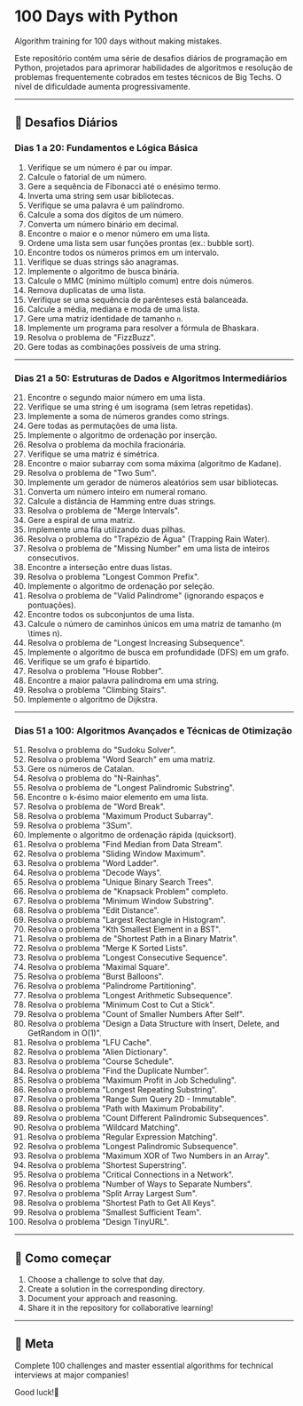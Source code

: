 # 100 Days with Python  
Algorithm training for 100 days without making mistakes.

Este repositório contém uma série de desafios diários de programação em Python, projetados para aprimorar habilidades de algoritmos e resolução de problemas frequentemente cobrados em testes técnicos de Big Techs. O nível de dificuldade aumenta progressivamente.

---

## 📅 Desafios Diários

### **Dias 1 a 20: Fundamentos e Lógica Básica**
1. Verifique se um número é par ou ímpar.
2. Calcule o fatorial de um número.
3. Gere a sequência de Fibonacci até o enésimo termo.
4. Inverta uma string sem usar bibliotecas.
5. Verifique se uma palavra é um palíndromo.
6. Calcule a soma dos dígitos de um número.
7. Converta um número binário em decimal.
8. Encontre o maior e o menor número em uma lista.
9. Ordene uma lista sem usar funções prontas (ex.: bubble sort).
10. Encontre todos os números primos em um intervalo.
11. Verifique se duas strings são anagramas.
12. Implemente o algoritmo de busca binária.
13. Calcule o MMC (mínimo múltiplo comum) entre dois números.
14. Remova duplicatas de uma lista.
15. Verifique se uma sequência de parênteses está balanceada.
16. Calcule a média, mediana e moda de uma lista.
17. Gere uma matriz identidade de tamanho `n`.
18. Implemente um programa para resolver a fórmula de Bhaskara.
19. Resolva o problema de "FizzBuzz".
20. Gere todas as combinações possíveis de uma string.

---

### **Dias 21 a 50: Estruturas de Dados e Algoritmos Intermediários**
21. Encontre o segundo maior número em uma lista.
22. Verifique se uma string é um isograma (sem letras repetidas).
23. Implemente a soma de números grandes como strings.
24. Gere todas as permutações de uma lista.
25. Implemente o algoritmo de ordenação por inserção.
26. Resolva o problema da mochila fracionária.
27. Verifique se uma matriz é simétrica.
28. Encontre o maior subarray com soma máxima (algoritmo de Kadane).
29. Resolva o problema de "Two Sum".
30. Implemente um gerador de números aleatórios sem usar bibliotecas.
31. Converta um número inteiro em numeral romano.
32. Calcule a distância de Hamming entre duas strings.
33. Resolva o problema de "Merge Intervals".
34. Gere a espiral de uma matriz.
35. Implemente uma fila utilizando duas pilhas.
36. Resolva o problema do "Trapézio de Água" (Trapping Rain Water).
37. Resolva o problema de "Missing Number" em uma lista de inteiros consecutivos.
38. Encontre a interseção entre duas listas.
39. Resolva o problema "Longest Common Prefix".
40. Implemente o algoritmo de ordenação por seleção.
41. Resolva o problema de "Valid Palindrome" (ignorando espaços e pontuações).
42. Encontre todos os subconjuntos de uma lista.
43. Calcule o número de caminhos únicos em uma matriz de tamanho \(m \times n\).
44. Resolva o problema de "Longest Increasing Subsequence".
45. Implemente o algoritmo de busca em profundidade (DFS) em um grafo.
46. Verifique se um grafo é bipartido.
47. Resolva o problema "House Robber".
48. Encontre a maior palavra palíndroma em uma string.
49. Resolva o problema "Climbing Stairs".
50. Implemente o algoritmo de Dijkstra.

---

### **Dias 51 a 100: Algoritmos Avançados e Técnicas de Otimização**
51. Resolva o problema do "Sudoku Solver".
52. Resolva o problema "Word Search" em uma matriz.
53. Gere os números de Catalan.
54. Resolva o problema do "N-Rainhas".
55. Resolva o problema de "Longest Palindromic Substring".
56. Encontre o k-ésimo maior elemento em uma lista.
57. Resolva o problema de "Word Break".
58. Resolva o problema "Maximum Product Subarray".
59. Resolva o problema "3Sum".
60. Implemente o algoritmo de ordenação rápida (quicksort).
61. Resolva o problema "Find Median from Data Stream".
62. Resolva o problema "Sliding Window Maximum".
63. Resolva o problema "Word Ladder".
64. Resolva o problema "Decode Ways".
65. Resolva o problema "Unique Binary Search Trees".
66. Resolva o problema de "Knapsack Problem" completo.
67. Resolva o problema "Minimum Window Substring".
68. Resolva o problema "Edit Distance".
69. Resolva o problema "Largest Rectangle in Histogram".
70. Resolva o problema "Kth Smallest Element in a BST".
71. Resolva o problema de "Shortest Path in a Binary Matrix".
72. Resolva o problema "Merge K Sorted Lists".
73. Resolva o problema "Longest Consecutive Sequence".
74. Resolva o problema "Maximal Square".
75. Resolva o problema "Burst Balloons".
76. Resolva o problema "Palindrome Partitioning".
77. Resolva o problema "Longest Arithmetic Subsequence".
78. Resolva o problema "Minimum Cost to Cut a Stick".
79. Resolva o problema "Count of Smaller Numbers After Self".
80. Resolva o problema "Design a Data Structure with Insert, Delete, and GetRandom in O(1)".
81. Resolva o problema "LFU Cache".
82. Resolva o problema "Alien Dictionary".
83. Resolva o problema "Course Schedule".
84. Resolva o problema "Find the Duplicate Number".
85. Resolva o problema "Maximum Profit in Job Scheduling".
86. Resolva o problema "Longest Repeating Substring".
87. Resolva o problema "Range Sum Query 2D - Immutable".
88. Resolva o problema "Path with Maximum Probability".
89. Resolva o problema "Count Different Palindromic Subsequences".
90. Resolva o problema "Wildcard Matching".
91. Resolva o problema "Regular Expression Matching".
92. Resolva o problema "Longest Palindromic Subsequence".
93. Resolva o problema "Maximum XOR of Two Numbers in an Array".
94. Resolva o problema "Shortest Superstring".
95. Resolva o problema "Critical Connections in a Network".
96. Resolva o problema "Number of Ways to Separate Numbers".
97. Resolva o problema "Split Array Largest Sum".
98. Resolva o problema "Shortest Path to Get All Keys".
99. Resolva o problema "Smallest Sufficient Team".
100. Resolva o problema "Design TinyURL".

---

## 🚀 Como começar
1. Choose a challenge to solve that day.
2. Create a solution in the corresponding directory.
3. Document your approach and reasoning.
4. Share it in the repository for collaborative learning!

---

## 📌 Meta
Complete 100 challenges and master essential algorithms for technical interviews at major companies!

Good luck!🚀
